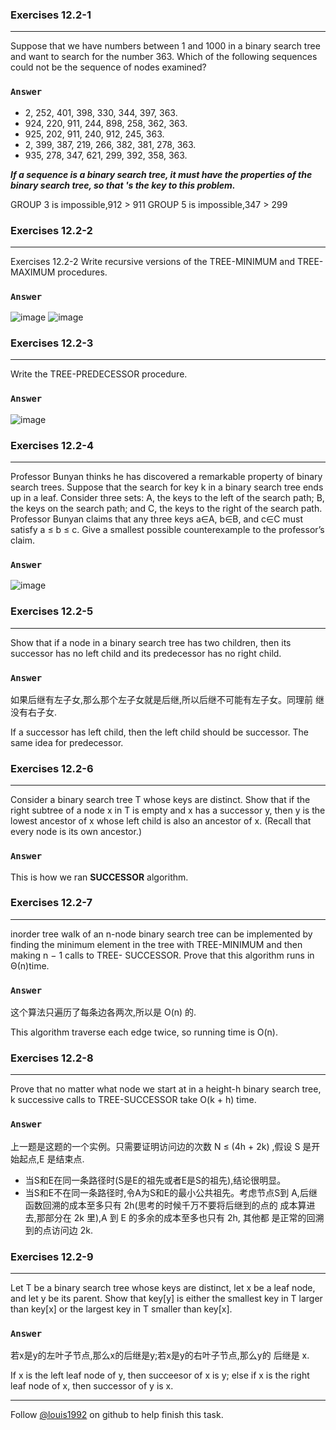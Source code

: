 ### Exercises 12.2-1
***
Suppose that we have numbers between 1 and 1000 in a binary search tree and want to search for the number 363. Which of the following sequences could not be the sequence of nodes examined?

### `Answer`
* 2, 252, 401, 398, 330, 344, 397, 363.
* 924, 220, 911, 244, 898, 258, 362, 363.
* 925, 202, 911, 240, 912, 245, 363.
* 2, 399, 387, 219, 266, 382, 381, 278, 363.
* 935, 278, 347, 621, 299, 392, 358, 363. 

***If a sequence is a binary search tree, it must have the properties of the binary search tree, so that 's the key to this problem.***
 
GROUP 3 is impossible,912 > 911
GROUP 5 is impossible,347 > 299

### Exercises 12.2-2
***
Exercises 12.2-2 Write recursive versions of the TREE-MINIMUM and TREE-MAXIMUM procedures.

### `Answer`
![image](./repo/s2/1.png)
![image](./repo/s2/2.png)

### Exercises 12.2-3
***
Write the TREE-PREDECESSOR procedure.

### `Answer`
![image](./repo/s2/3.png)

### Exercises 12.2-4
***
Professor Bunyan thinks he has discovered a remarkable property of binary search trees. Suppose that the search for key k in a binary search tree ends up in a leaf. Consider three sets: A, the keys to the left of the search path; B, the keys on the search path; and C, the keys to the right of the search path. Professor Bunyan claims that any three keys a∈A, b∈B, and c∈C must satisfy a ≤ b ≤ c. Give a smallest possible counterexample to the professor’s claim.

### `Answer`
![image](./repo/s2/4.png)

### Exercises 12.2-5
***
Show that if a node in a binary search tree has two children, then its successor has no left child and its predecessor has no right child.

### `Answer`
如果后继有左子女,那么那个左子女就是后继,所以后继不可能有左子女。同理前 继没有右子女.

If a successor has left child, then the left child should be successor. The same idea for predecessor.

### Exercises 12.2-6
***
Consider a binary search tree T whose keys are distinct. Show that if the right subtree of a node x in T is empty and x has a successor y, then y is the lowest ancestor of x whose left child is also an ancestor of x. (Recall that every node is its own ancestor.)

### `Answer`
This is how we ran **SUCCESSOR** algorithm.

### Exercises 12.2-7
***
inorder tree walk of an n-node binary search tree can be implemented by finding the minimum element in the tree with TREE-MINIMUM and then making n − 1 calls to TREE- SUCCESSOR. Prove that this algorithm runs in Θ(n)time.

### `Answer`
这个算法只遍历了每条边各两次,所以是 O(n) 的.

This algorithm traverse each edge twice, so running time is O(n).

### Exercises 12.2-8
***
Prove that no matter what node we start at in a height-h binary search
tree, k successive calls to TREE-SUCCESSOR take O(k + h) time.

### `Answer`
上一题是这题的一个实例。只需要证明访问边的次数 N ≤ (4h + 2k) ,假设 S 是开始起点,E 是结束点.

* 当S和E在同一条路径时(S是E的祖先或者E是S的祖先),结论很明显。
* 当S和E不在同一条路径时,令A为S和E的最小公共祖先。考虑节点S到 A,后继函数回溯的成本至多只有 2h(思考的时候千万不要将后继到的点的 成本算进去,那部分在 2k 里),A 到 E 的多余的成本至多也只有 2h, 其他都 是正常的回溯到的点访问边 2k.

### Exercises 12.2-9
***
Let T be a binary search tree whose keys are distinct, let x be a leaf node, and let y be its parent. Show that key[y] is either the smallest key in T larger than key[x] or the largest key in T smaller than key[x].

### `Answer`
若x是y的左叶子节点,那么x的后继是y;若x是y的右叶子节点,那么y的 后继是 x.

If x is the left leaf node of y, then succeesor of x is y; else if x is the right leaf node of x, then successor of y is x.

***
Follow [@louis1992](https://github.com/gzc) on github to help finish this task.

